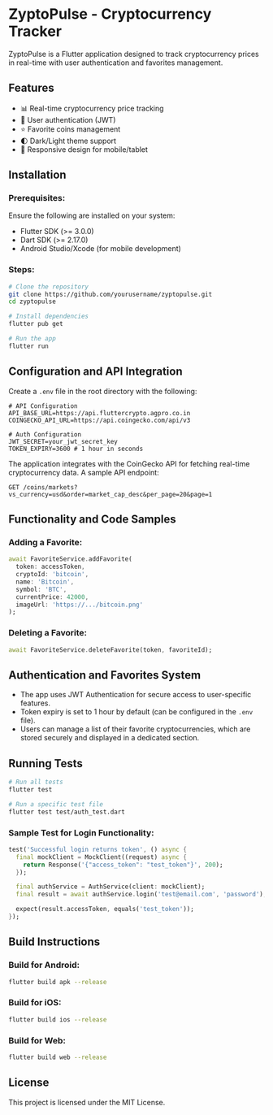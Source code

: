 # ZyptoPulse - Cryptocurrency Tracker

ZyptoPulse is a Flutter application designed to track cryptocurrency prices in real-time with user authentication and favorites management.

## Features
- 📊 Real-time cryptocurrency price tracking
- 🔐 User authentication (JWT)
- ⭐ Favorite coins management
- 🌓 Dark/Light theme support
- 📱 Responsive design for mobile/tablet

## Installation

### Prerequisites:
Ensure the following are installed on your system:
- Flutter SDK (>= 3.0.0)
- Dart SDK (>= 2.17.0)
- Android Studio/Xcode (for mobile development)

### Steps:
```sh
# Clone the repository
git clone https://github.com/yourusername/zyptopulse.git
cd zyptopulse

# Install dependencies
flutter pub get

# Run the app
flutter run
```

## Configuration and API Integration
Create a `.env` file in the root directory with the following:

```env
# API Configuration
API_BASE_URL=https://api.fluttercrypto.agpro.co.in
COINGECKO_API_URL=https://api.coingecko.com/api/v3

# Auth Configuration
JWT_SECRET=your_jwt_secret_key
TOKEN_EXPIRY=3600 # 1 hour in seconds
```

The application integrates with the CoinGecko API for fetching real-time cryptocurrency data. A sample API endpoint:
```
GET /coins/markets?vs_currency=usd&order=market_cap_desc&per_page=20&page=1
```

## Functionality and Code Samples

### Adding a Favorite:
```dart
await FavoriteService.addFavorite(
  token: accessToken,
  cryptoId: 'bitcoin',
  name: 'Bitcoin',
  symbol: 'BTC',
  currentPrice: 42000,
  imageUrl: 'https://.../bitcoin.png'
);
```

### Deleting a Favorite:
```dart
await FavoriteService.deleteFavorite(token, favoriteId);
```

## Authentication and Favorites System
- The app uses JWT Authentication for secure access to user-specific features.
- Token expiry is set to 1 hour by default (can be configured in the `.env` file).
- Users can manage a list of their favorite cryptocurrencies, which are stored securely and displayed in a dedicated section.

## Running Tests

```sh
# Run all tests
flutter test

# Run a specific test file
flutter test test/auth_test.dart
```

### Sample Test for Login Functionality:
```dart
test('Successful login returns token', () async {
  final mockClient = MockClient((request) async {
    return Response('{"access_token": "test_token"}', 200);
  });

  final authService = AuthService(client: mockClient);
  final result = await authService.login('test@email.com', 'password');

  expect(result.accessToken, equals('test_token'));
});
```

## Build Instructions

### Build for Android:
```sh
flutter build apk --release
```

### Build for iOS:
```sh
flutter build ios --release
```

### Build for Web:
```sh
flutter build web --release
```

## License
This project is licensed under the MIT License.
